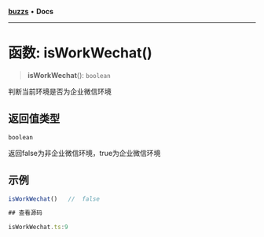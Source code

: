 [**buzzs**](../README.md) • **Docs**

***

# 函数: isWorkWechat()

> **isWorkWechat**(): `boolean`

判断当前环境是否为企业微信环境

## 返回值类型

`boolean`

返回false为非企业微信环境，true为企业微信环境

## 示例

```ts
isWorkWechat()   //  false

## 查看源码

isWorkWechat.ts:9
